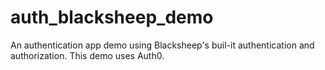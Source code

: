 # auth_blacksheep_demo
An authentication app demo using Blacksheep's buil-it authentication and authorization. This demo uses Auth0.
